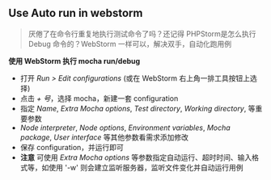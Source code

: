 ## Use Auto run in webstorm 
> 厌倦了在命令行重复地执行测试命令了吗？还记得 PHPStorm是怎么执行 Debug 命令的？WebStorm 一样可以，解决双手，自动化跑用例

**使用 WebStorm 执行 mocha run/debug**

* 打开 *Run > Edit configurations* (或在 WebStorm 右上角一排工具按钮上选择)
* 点击 *+ 号*，选择 mocha，新建一套 configuration
* 指定 *Name*, *Extra Mocha options*, *Test directory*, *Working directory*, 等重要参数
* *Node interpreter*, *Node options*, *Environment variables*, *Mocha package*, *User interface* 等其他参数看需求添加修改
* 保存 configuration，并运行即可
* **注意** 可使用 *Extra Mocha options* 等参数指定自动运行、超时时间、输入格式等，如使用 '-w' 则会建立监听服务器，监听文件变化并自动运行用例 
